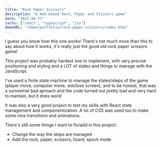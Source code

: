 ```yaml
---
title: "Rock Paper Scissors"
description: "A Web-based Rock, Paper and Scissors game"
date: "2022-04-21"
techs: ["react", "typescript", "jss"]
demoURL: "/demo/portfolio/rock-paper-scissors/index.html"
---
```

I guess you know how this one works! There's not much more than this to say about how it works, it's really just the good old rock paper scissors game!

This project was probably hardest one to implement, with very precise positioning and styling and a LOT of states and things to manage with the JavaScript.

I've used a finite state machine to manage the states/steps of the game (player move, computer move, win/lose screen), and to be honest, that was a somewhat bad aproach and the code turned out pretty bad and very hard to mantain, but it does work!

It was also a very good project to test my skills with React state management and componentization. A lot of CSS was used too to make some nice transitions and animations.

There's still some things I want to fix/add in this project:
- Change the way the steps are managed
- Add the rock, paper, scissors, lizard, spock mode
